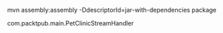 mvn assembly:assembly -DdescriptorId=jar-with-dependencies package


com.packtpub.main.PetClinicStreamHandler